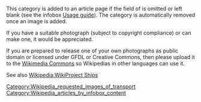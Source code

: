 This category is added to an article page if the  field of  is omitted
or left blank (see the infobox [Usage
guide](https://zh.wikipedia.org/wiki/Template:Infobox_ship_begin/Usage_guide#Infobox_Ship_Image "wikilink")).
The category is automatically removed once an image is added.

If you have a suitable photograph (subject to copyright compliance) or
can make one, it would be appreciated.

If you are prepared to release one of your own photographs as public
domain or licensed under GFDL or Creative Commons, then please upload it
to the [Wikimedia
Commons](https://zh.wikipedia.org/wiki/:commons:Main_Page "wikilink") so
Wikipedias in other languages can use it.

See also [Wikipedia:WikiProject
Ships](https://zh.wikipedia.org/wiki/Wikipedia:WikiProject_Ships "wikilink")

[Category:Wikipedia_requested_images_of_transport](https://zh.wikipedia.org/wiki/Category:Wikipedia_requested_images_of_transport "wikilink")
[Category:Wikipedia_articles_by_infobox_content](https://zh.wikipedia.org/wiki/Category:Wikipedia_articles_by_infobox_content "wikilink")